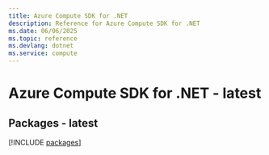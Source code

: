 ```yaml
---
title: Azure Compute SDK for .NET
description: Reference for Azure Compute SDK for .NET
ms.date: 06/06/2025
ms.topic: reference
ms.devlang: dotnet
ms.service: compute
---
```

# Azure Compute SDK for .NET - latest
## Packages - latest
[!INCLUDE [packages](compute-index.md)]